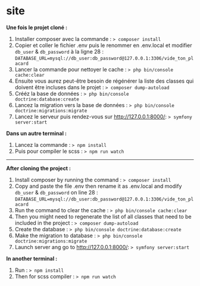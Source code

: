 # site

**Une fois le projet cloné :**

1. Installer composer avec la commande : ```> composer install```
2. Copier et coller le fichier .env puis le renommer en .env.local et modifier ```db_user``` & ```db_password``` à la ligne 28 : 
```DATABASE_URL=mysql://db_user:db_password@127.0.0.1:3306/vide_ton_placard```
3. Lancer la commande pour nettoyer le cache : ```> php bin/console cache:clear```
4. Ensuite vous aurez peut-être besoin de régénérer la liste des classes qui doivent être incluses dans le projet : 
```> composer dump-autoload```
5. Crééz la base de données : ```> php bin/console doctrine:database:create```
6. Lancez la migration vers la base de données : ```> php bin/console doctrine:migrations:migrate```
7. Lancez le serveur puis rendez-vous sur http://127.0.0.1:8000/: ```> symfony server:start```

**Dans un autre terminal :**

1. Lancez la commande : ```> npm install```
2. Puis pour compiler le scss : ```> npm run watch```

***

**After cloning the project :**

1. Install composer by running the command : ```> composer install```
2. Copy and paste the file .env then rename it as .env.local and modify ```db_user``` & ```db_password``` on line 28 : 
```DATABASE_URL=mysql://db_user:db_password@127.0.0.1:3306/vide_ton_placard```
3. Run the command to clear the cache : ```> php bin/console cache:clear```
4. Then you might need to regenerate the list of all classes that need to be included in the project : 
```> composer dump-autoload```
5. Create the database : ```> php bin/console doctrine:database:create```
6. Make the migration to database : ```> php bin/console doctrine:migrations:migrate```
7. Launch server ang go to http://127.0.0.1:8000/: ```> symfony server:start```

**In another terminal :**

1. Run : ```> npm install```
2. Then for scss compiler : ```> npm run watch```
